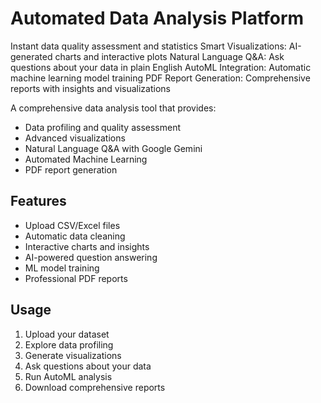 # Automated Data Analysis Platform
Instant data quality assessment and statistics Smart Visualizations: AI-generated charts and interactive plots Natural Language Q&amp;A: Ask questions about your data in plain English AutoML Integration: Automatic machine learning model training PDF Report Generation: Comprehensive reports with insights and visualizations


A comprehensive data analysis tool that provides:
- Data profiling and quality assessment
- Advanced visualizations
- Natural Language Q&A with Google Gemini
- Automated Machine Learning
- PDF report generation

## Features
- Upload CSV/Excel files
- Automatic data cleaning
- Interactive charts and insights
- AI-powered question answering
- ML model training
- Professional PDF reports

## Usage
1. Upload your dataset
2. Explore data profiling
3. Generate visualizations
4. Ask questions about your data
5. Run AutoML analysis
6. Download comprehensive reports
